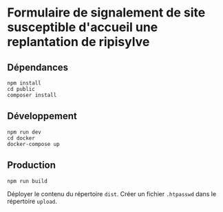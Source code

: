 # Formulaire de signalement de site susceptible d'accueil une replantation de ripisylve

## Dépendances

```
npm install
cd public
composer install
```

## Développement

```
npm run dev
cd docker
docker-compose up
```

## Production

`npm run build`

Déployer le contenu du répertoire `dist`. Créer un fichier `.htpasswd` dans le répertoire `upload`.